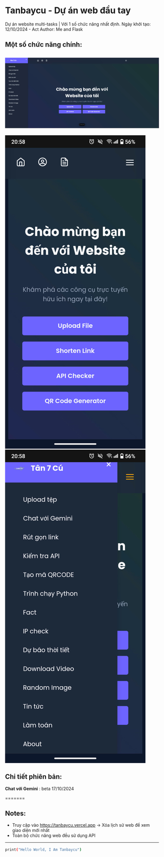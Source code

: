 # Tanbaycu - Dự án web đầu tay

Dự án website multi-tasks | Với 1 số chức năng nhất định.
Ngày khởi tạo: 12/10/2024 - Act
Author: Me and Flask



## Một số chức năng chính:

![Chào em](static/mota.jpg)
---------------------------------
![RealmeC53](static/dienthoai1.jpg)
![RealmeC53](static/dienthoai2.jpg)

## Chi tiết phiên bản:

**Chat với Gemini** : beta 17/10/2024


=======
## Notes:
- Truy cập vào https://tanbaycu.vercel.app -> Xóa lịch sử web để xem giao diện mới nhất
- Toàn bộ chức năng web đều sử dụng API

---



```bash
print("Hello World, I Am Tanbaycu")
```





